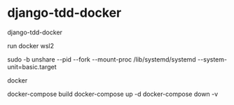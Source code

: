 # django-tdd-docker
django-tdd-docker

run docker wsl2

sudo -b unshare --pid --fork --mount-proc /lib/systemd/systemd --system-unit=basic.target

docker 

docker-compose build
docker-compose up -d
docker-compose down -v
